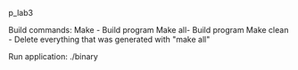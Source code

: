 p_lab3

Build commands:
Make - Build program 
Make all- Build program 
Make clean - Delete everything that was generated with "make all"

Run application:
./binary
